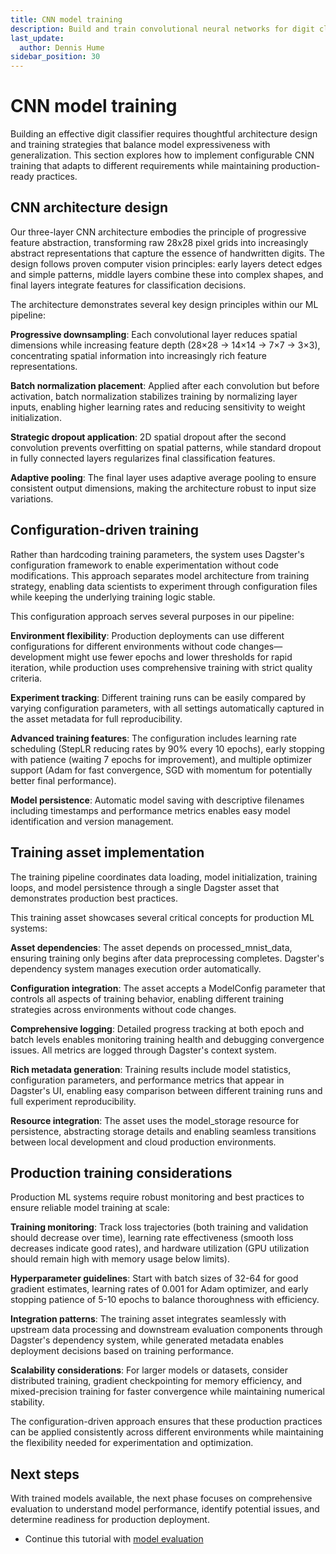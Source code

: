 ```yaml
---
title: CNN model training
description: Build and train convolutional neural networks for digit classification
last_update:
  author: Dennis Hume
sidebar_position: 30
---
```


# CNN model training

Building an effective digit classifier requires thoughtful architecture design and training strategies that balance model expressiveness with generalization. This section explores how to implement configurable CNN training that adapts to different requirements while maintaining production-ready practices.

## CNN architecture design

Our three-layer CNN architecture embodies the principle of progressive feature abstraction, transforming raw 28x28 pixel grids into increasingly abstract representations that capture the essence of handwritten digits. The design follows proven computer vision principles: early layers detect edges and simple patterns, middle layers combine these into complex shapes, and final layers integrate features for classification decisions.

<CodeExample
  path="docs_projects/project_ml/src/project_ml/defs/assets/model_assets.py"
  language="python"
  startAfter="start_cnn_architecture"
  endBefore="end_cnn_architecture"
  title="Three-layer CNN with progressive feature extraction"
/>

The architecture demonstrates several key design principles within our ML pipeline:

**Progressive downsampling**: Each convolutional layer reduces spatial dimensions while increasing feature depth (28×28 → 14×14 → 7×7 → 3×3), concentrating spatial information into increasingly rich feature representations.

**Batch normalization placement**: Applied after each convolution but before activation, batch normalization stabilizes training by normalizing layer inputs, enabling higher learning rates and reducing sensitivity to weight initialization.

**Strategic dropout application**: 2D spatial dropout after the second convolution prevents overfitting on spatial patterns, while standard dropout in fully connected layers regularizes final classification features.

**Adaptive pooling**: The final layer uses adaptive average pooling to ensure consistent output dimensions, making the architecture robust to input size variations.

## Configuration-driven training

Rather than hardcoding training parameters, the system uses Dagster's configuration framework to enable experimentation without code modifications. This approach separates model architecture from training strategy, enabling data scientists to experiment through configuration files while keeping the underlying training logic stable.

<CodeExample
  path="docs_projects/project_ml/src/project_ml/defs/assets/model_assets.py"
  language="python"
  startAfter="start_model_config"
  endBefore="end_model_config"
  title="Comprehensive training configuration"
/>

This configuration approach serves several purposes in our pipeline:

**Environment flexibility**: Production deployments can use different configurations for different environments without code changes—development might use fewer epochs and lower thresholds for rapid iteration, while production uses comprehensive training with strict quality criteria.

**Experiment tracking**: Different training runs can be easily compared by varying configuration parameters, with all settings automatically captured in the asset metadata for full reproducibility.

**Advanced training features**: The configuration includes learning rate scheduling (StepLR reducing rates by 90% every 10 epochs), early stopping with patience (waiting 7 epochs for improvement), and multiple optimizer support (Adam for fast convergence, SGD with momentum for potentially better final performance).

**Model persistence**: Automatic model saving with descriptive filenames including timestamps and performance metrics enables easy model identification and version management.

## Training asset implementation

The training pipeline coordinates data loading, model initialization, training loops, and model persistence through a single Dagster asset that demonstrates production best practices.

<CodeExample
  path="docs_projects/project_ml/src/project_ml/defs/assets/model_assets.py"
  language="python"
  startAfter="start_training_asset"
  endBefore="end_training_asset"
  title="Complete training asset with monitoring"
/>

This training asset showcases several critical concepts for production ML systems:

**Asset dependencies**: The asset depends on processed_mnist_data, ensuring training only begins after data preprocessing completes. Dagster's dependency system manages execution order automatically.

**Configuration integration**: The asset accepts a ModelConfig parameter that controls all aspects of training behavior, enabling different training strategies across environments without code changes.

**Comprehensive logging**: Detailed progress tracking at both epoch and batch levels enables monitoring training health and debugging convergence issues. All metrics are logged through Dagster's context system.

**Rich metadata generation**: Training results include model statistics, configuration parameters, and performance metrics that appear in Dagster's UI, enabling easy comparison between different training runs and full experiment reproducibility.

**Resource integration**: The asset uses the model_storage resource for persistence, abstracting storage details and enabling seamless transitions between local development and cloud production environments.

## Production training considerations

Production ML systems require robust monitoring and best practices to ensure reliable model training at scale:

**Training monitoring**: Track loss trajectories (both training and validation should decrease over time), learning rate effectiveness (smooth loss decreases indicate good rates), and hardware utilization (GPU utilization should remain high with memory usage below limits).

**Hyperparameter guidelines**: Start with batch sizes of 32-64 for good gradient estimates, learning rates of 0.001 for Adam optimizer, and early stopping patience of 5-10 epochs to balance thoroughness with efficiency.

**Integration patterns**: The training asset integrates seamlessly with upstream data processing and downstream evaluation components through Dagster's dependency system, while generated metadata enables deployment decisions based on training performance.

**Scalability considerations**: For larger models or datasets, consider distributed training, gradient checkpointing for memory efficiency, and mixed-precision training for faster convergence while maintaining numerical stability.

The configuration-driven approach ensures that these production practices can be applied consistently across different environments while maintaining the flexibility needed for experimentation and optimization.

## Next steps

With trained models available, the next phase focuses on comprehensive evaluation to understand model performance, identify potential issues, and determine readiness for production deployment.

- Continue this tutorial with [model evaluation](/examples/ml/model-evaluation)

